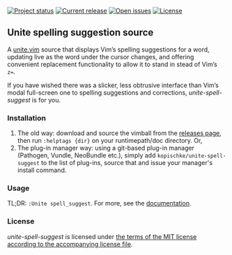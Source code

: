 [![Project status][badge-status]][vimscripts]
[![Current release][badge-release]][releases]
[![Open issues][badge-issues]][issues]
[![License][badge-license]][license]

## Unite spelling suggestion source

A [unite.vim][unite] source that displays Vim’s spelling suggestions for a word, updating live as the word under the cursor changes, and offering convenient replacement functionality to allow it to stand in stead of Vim’s `z=`.

If you have wished there was a slicker, less obtrusive interface than Vim’s modal full-screen one to spelling suggestions and corrections, *unite-spell-suggest* is for you.

### Installation

1. The old way: download and source the vimball from the [releases page][releases], then run `:helptags {dir}` on your runtimepath/doc directory. Or,
2. The plug-in manager way: using a git-based plug-in manager (Pathogen, Vundle, NeoBundle etc.), simply add `kopischke/unite-spell-suggest` to the list of plug-ins, source that and issue your manager's install command.

### Usage

TL;DR: `:Unite spell_suggest`. For more, see the [documentation][doc].

### License

*unite-spell-suggest* is licensed under [the terms of the MIT license according to the accompanying license file][license].

[badge-status]: http://img.shields.io/badge/status-active-brightgreen.svg?style=flat-square
[badge-release]: http://img.shields.io/github/release/kopischke/unite-spell-suggest.svg?style=flat-square
[badge-issues]: http://img.shields.io/github/issues/kopischke/unite-spell-suggest.svg?style=flat-square
[badge-license]: http://img.shields.io/badge/license-MIT-blue.svg?style=flat-square
[doc]:      doc/unite-spell-suggest.txt
[issues]: https://github.com/kopischke/unite-spell-suggest/issues
[license]:  LICENSE.md
[releases]: https://github.com/kopischke/unite-spell-suggest/releases
[unite]:    https://github.com/Shougo/unite.vim
[vimscripts]: http://www.vim.org/scripts/script.php?script_id=4929